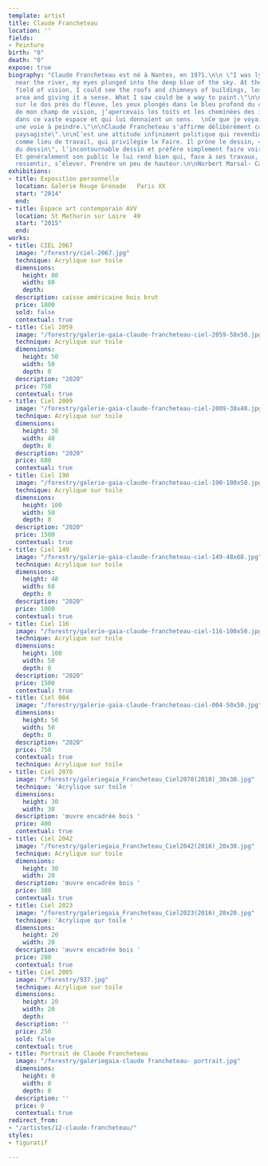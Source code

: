 ```yaml
---
template: artist
title: Claude Francheteau
location: ''
fields:
- Peinture
birth: "0"
death: "0"
expose: true
biography: "Claude Francheteau est né à Nantes, en 1971.\n\n \"I was lying on my back,
  near the river, my eyes plunged into the deep blue of the sky. At the edge of my
  field of vision, I could see the roofs and chimneys of buildings, lost in the vast
  area and giving it a sense. What I saw could be a way to paint.\"\n\n\"J’étais allongé
  sur le dos près du fleuve, les yeux plongés dans le bleu profond du ciel.  \nÀ l’extrémité
  de mon champ de vision, j’apercevais les toits et les cheminées des immeubles, perdus
  dans ce vaste espace et qui lui donnaient un sens.  \nCe que je voyais pouvait être
  une voie à peindre.\"\n\nClaude Francheteau s'affirme délibérément comme \" peintre
  paysagiste\".\n\nC’est une attitude infiniment politique qui revendique la peinture
  comme lieu de travail, qui privilégie le Faire. Il prône le dessin, « la probité
  du dessin\", l’incontournable dessin et préfère simplement faire voir.\n\nIl peint.
  Et généralement son public le lui rend bien qui, face à ses travaux, dit respirer,
  ressentir, s’élever. Prendre un peu de hauteur.\n\nNorbert Marsal- Carl de Châteauneuf."
exhibitions:
- title: Exposition personnelle
  location: Galerie Rouge Grenade   Paris XX
  start: "2014"
  end: 
- title: Espace art contemporain AVV
  location: St Mathurin sur Loire  49
  start: "2015"
  end: 
works:
- title: CIEL 2067
  image: "/forestry/ciel-2067.jpg"
  technique: Acrylique sur toile
  dimensions:
    height: 80
    width: 80
    depth: 
  description: caisse américaine bois brut
  price: 1800
  sold: false
  contextual: true
- title: Ciel 2059
  image: "/forestry/galerie-gaia-claude-francheteau-ciel-2059-50x50.jpg"
  technique: Acrylique sur toile
  dimensions:
    height: 50
    width: 50
    depth: 0
  description: "2020"
  price: 750
  contextual: true
- title: Ciel 2009
  image: "/forestry/galerie-gaia-claude-francheteau-ciel-2009-38x48.jpg"
  technique: Acrylique sur toile
  dimensions:
    height: 38
    width: 48
    depth: 0
  description: "2020"
  price: 680
  contextual: true
- title: Ciel 190
  image: "/forestry/galerie-gaia-claude-francheteau-ciel-190-100x50.jpg"
  technique: Acrylique sur toile
  dimensions:
    height: 100
    width: 50
    depth: 0
  description: "2020"
  price: 1500
  contextual: true
- title: Ciel 149
  image: "/forestry/galerie-gaia-claude-francheteau-ciel-149-48x68.jpg"
  technique: Acrylique sur toile
  dimensions:
    height: 48
    width: 68
    depth: 0
  description: "2020"
  price: 1000
  contextual: true
- title: Ciel 116
  image: "/forestry/galerie-gaia-claude-francheteau-ciel-116-100x50.jpg"
  technique: Acrylique sur toile
  dimensions:
    height: 100
    width: 50
    depth: 0
  description: "2020"
  price: 1500
  contextual: true
- title: Ciel 004
  image: "/forestry/galerie-gaia-claude-francheteau-ciel-004-50x50.jpg"
  dimensions:
    height: 50
    width: 50
    depth: 0
  description: "2020"
  price: 750
  contextual: true
  technique: Acrylique sur toile
- title: Ciel 2070
  image: "/forestry/galeriegaia_Francheteau_Ciel2070(2018)_30x30.jpg"
  technique: 'Acrylique sur toile '
  dimensions:
    height: 30
    width: 30
  description: 'œuvre encadrée bois '
  price: 400
  contextual: true
- title: Ciel 2042
  image: "/forestry/galeriegaia_Francheteau_Ciel2042(2016)_20x30.jpg"
  technique: Acrylique sur toile
  dimensions:
    height: 30
    width: 20
  description: 'œuvre encadrée bois '
  price: 380
  contextual: true
- title: Ciel 2023
  image: "/forestry/galeriegaia_Francheteau_Ciel2023(2016)_20x20.jpg"
  technique: 'Acrylique qur toile '
  dimensions:
    height: 20
    width: 20
  description: 'œuvre encadrée bois '
  price: 280
  contextual: true
- title: Ciel 2005
  image: "/forestry/937.jpg"
  technique: Acrylique sur toile
  dimensions:
    height: 20
    width: 20
    depth: 
  description: ''
  price: 250
  sold: false
  contextual: true
- title: Portrait de Claude Francheteau
  image: "/forestry/galeriegaia-claude francheteau- portrait.jpg"
  dimensions:
    height: 0
    width: 0
    depth: 0
  description: ''
  price: 0
  contextual: true
redirect_from:
- "/artistes/12-claude-francheteau/"
styles:
- figuratif

---
```

